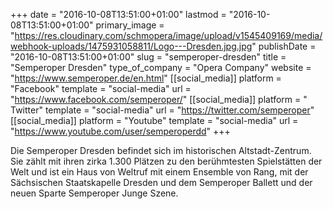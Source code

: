 +++
date = "2016-10-08T13:51:00+01:00"
lastmod = "2016-10-08T13:51:00+01:00"
primary_image = "https://res.cloudinary.com/schmopera/image/upload/v1545409169/media/webhook-uploads/1475931058811/Logo---Dresden.jpg.jpg"
publishDate = "2016-10-08T13:51:00+01:00"
slug = "semperoper-dresden"
title = "Semperoper Dresden"
type_of_company = "Opera Company"
website = "https://www.semperoper.de/en.html"
[[social_media]]
platform = "Facebook"
template = "social-media"
url = "https://www.facebook.com/semperoper/"
[[social_media]]
platform = " Twitter"
template = "social-media"
url = "https://twitter.com/semperoper"
[[social_media]]
platform = "Youtube"
template = "social-media"
url = "https://www.youtube.com/user/semperoperdd"
+++

Die Semperoper Dresden befindet sich im historischen Altstadt-Zentrum. Sie zählt mit ihren zirka 1.300 Plätzen zu den berühmtesten Spielstätten der Welt und ist ein Haus von Weltruf mit einem Ensemble von Rang, mit der Sächsischen Staatskapelle Dresden und dem Semperoper Ballett und der neuen Sparte Semperoper Junge Szene.
